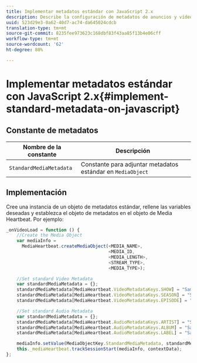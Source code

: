 ```yaml
---
title: Implementar metadatos estándar con JavaScript 2.x
description: Describe la configuración de metadatos de anuncios y vídeos estándar para enviarlos con llamadas de seguimiento en aplicaciones de navegador (JS).
uuid: 523d29e3-0a62-40d7-ac74-da645024cdcb
translation-type: tm+mt
source-git-commit: 8235fee973623c168dbf83f43aa85f13b4e06cff
workflow-type: tm+mt
source-wordcount: '62'
ht-degree: 80%

---
```



# Implementar metadatos estándar con JavaScript 2.x{#implement-standard-metadata-on-javascript}

## Constante de metadatos

| Nombre de la constante | Descripción   |
| --- | --- |
| `StandardMediaMetadata` | Constante para adjuntar metadatos estándar en `MediaObject` |

## Implementación

Cree una instancia de un objeto de metadatos estándar, rellene las variables deseadas y establezca el objeto de metadatos en el objeto de Media Heartbeat. Por ejemplo:

```js
_onVideoLoad = function () {
    //Create the Media Object   
    var mediaInfo =  
      MediaHeartbeat.createMediaObject(<MEDIA_NAME>,  
                                       <MEDIA_ID,  
                                       <MEDIA_LENGTH>,
                                       <STREAM_TYPE>,
                                       <MEDIA_TYPE>);

    //Set standard Video Metadata
    var standardMediaMetadata = {};     
    standardMediaMetadata[MediaHeartbeat.VideoMetadataKeys.SHOW] = "Sample Show";
    standardMediaMetadata[MediaHeartbeat.VideoMetadataKeys.SEASON] = "Sample Season";
    standardMediaMetadata[MediaHeartbeat.VideoMetadataKeys.EPISODE] = "Sample Episode";

    //Set standard Audio Metadata
    var standardMediaMetadata = {};     
    standardMediaMetadata[MediaHeartbeat.AudioMetadataKeys.ARTIST] = "Sample Artist";
    standardMediaMetadata[MediaHeartbeat.AudioMetadataKeys.ALBUM] = "Sample Album";
    standardMediaMetadata[MediaHeartbeat.AudioMetadataKeys.LABEL] = "Sample Label";

    mediaInfo.setValue(MediaObjectKey.StandardMediaMetadata, standardMediaMetadata);
    this._mediaHeartbeat.trackSessionStart(mediaInfo, contextData);
};
```
